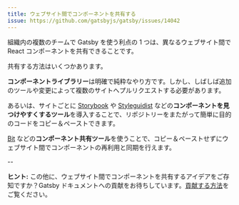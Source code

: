 ```yaml
---
title: ウェブサイト間でコンポーネントを共有する
issue: https://github.com/gatsbyjs/gatsby/issues/14042
---
```


組織内の複数のチームで Gatsby を使う利点の 1 つは、異なるウェブサイト間で React コンポーネントを共有できることです。

共有する方法はいくつかあります。

**コンポーネントライブラリー**は明確で純粋なやり方です。しかし、しばしば追加のツールや変更によって複数のサイトへプルリクエストする必要があります。

あるいは、サイトごとに [Storybook](https://github.com/storybookjs/storybook) や [Styleguidist](https://github.com/styleguidist/react-styleguidist) などの**コンポーネントを見つけやすくするツール**を導入することで、リポジトリーをまたがって簡単に目的のコードをコピー＆ペーストできます。

[Bit](https://github.com/teambit/bit) などの**コンポーネント共有ツール**を使うことで、コピー＆ペーストせずにウェブサイト間でコンポーネントの再利用と同期を行えます。

<GuideList slug={props.slug} />

--

**ヒント:** この他に、ウェブサイト間でコンポーネントを共有するアイデアをご存知ですか？Gatsby ドキュメントへの貢献をお待ちしています。[貢献する方法](/contributing/docs-contributions/)をご覧ください。
